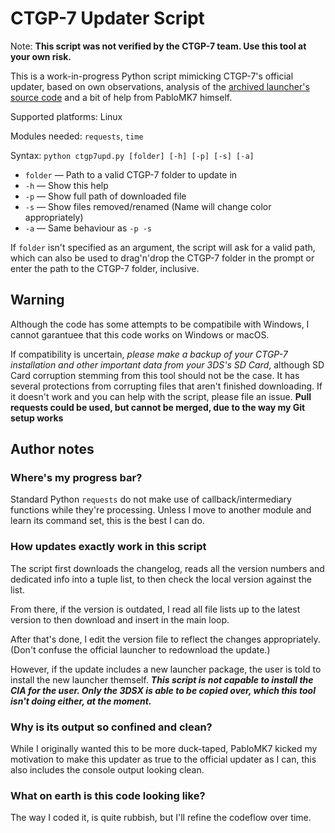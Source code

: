 # CTGP-7 Updater Script

Note: **This script was not verified by the CTGP-7 team. Use this tool at your own risk.**

This is a work-in-progress Python script mimicking CTGP-7's official updater, based on own observations, analysis of the [archived launcher's source code](https://github.com/PabloMK7/CTGP-7_Launcher) and a bit of help from PabloMK7 himself.

Supported platforms: Linux

Modules needed: `requests`, `time`

Syntax: `python ctgp7upd.py [folder] [-h] [-p] [-s] [-a]`

- `folder` — Path to a valid CTGP-7 folder to update in
- `-h` — Show this help
- `-p` — Show full path of downloaded file
- `-s` — Show files removed/renamed (Name will change color appropriately)
- `-a` — Same behaviour as `-p -s`

If `folder` isn't specified as an argument, the script will ask for a valid path, which can also be used to drag'n'drop the CTGP-7 folder in the prompt or enter the path to the CTGP-7 folder, inclusive.

## Warning

Although the code has some attempts to be compatibile with Windows, I cannot garantuee that this code works on Windows or macOS.

If compatibility is uncertain, *please make a backup of your CTGP-7 installation and other important data from your 3DS's SD Card*, although SD Card corruption stemming from this tool should not be the case. It has several protections from corrupting files that aren't finished downloading.
If it doesn't work and you can help with the script, please file an issue. **Pull requests could be used, but cannot be merged, due to the way my Git setup works**

## Author notes

### Where's my progress bar?

Standard Python `requests` do not make use of callback/intermediary functions while they're processing. Unless I move to another module and learn its command set, this is the best I can do.

### How updates exactly work in this script

The script first downloads the changelog, reads all the version numbers and dedicated info into a tuple list, to then check the local version against the list.

From there, if the version is outdated, I read all file lists up to the latest version to then download and insert in the main loop.

After that's done, I edit the version file to reflect the changes appropriately. (Don't confuse the official launcher to redownload the update.)

However, if the update includes a new launcher package, the user is told to install the new launcher themself. ***This script is not capable to install the CIA for the user. Only the 3DSX is able to be copied over, which this tool isn't doing either, at the moment.***

### Why is its output so confined and clean?

While I originally wanted this to be more duck-taped, PabloMK7 kicked my motivation to make this updater as true to the official updater as I can, this also includes the console output looking clean.

### What on earth is this code looking like?

The way I coded it, is quite rubbish, but I'll refine the codeflow over time.
